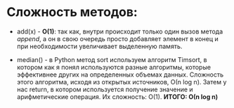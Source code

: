 # Сложность методов:
- add(x) - **O(1)**: так как, внутри происходит только один вызов метода *append*, а он в свою очередь просто добавляет элемент в конец и при необходимости увеличивает выделенную память.

- median() - в Python метод sort используем алгоритм Timsort, в котором как я понял используются разные алгоритмы, которые эффективнее других на определенных объемах данных. Сложность этого алгоритма, исходя из открытых источников, О(n log n). Затем у нас return, в котором используется получение значение и арифметические операция. Их сложность: О(1). **ИТОГО: О(n log n)**